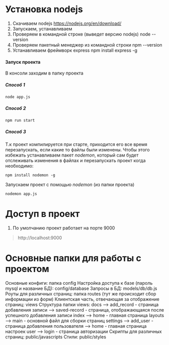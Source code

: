 # Установка nodejs
1. Скачиваем nodejs https://nodejs.org/en/download/
2. Запускаем, устанавливаем
3. Проверяем в командной строке (выведет версию nodejs)
	node --version
4. Проверяем пакетный менеджер из командной строки
	npm --version
5. Устанавливаем фреймворк express
	npm install express -g

#### Запуск проекта
 В консоли заходим в папку проекта
##### Способ 1
	node app.js

##### Способ 2
	npm run start

##### Способ 3
Т.к проект компилируется при старте, приходится его все время перезапускать, если какие то файлы были изменены.
Чтобы этого избежать устанавливаем пакет  *nodemon*, который сам будет отслеживать изменения в файлах и перезапускать проект когда необходимо:
	
	npm install nodemon -g

Запускаем проект с помощью  *nodemon* (из папки проекта)

	nodemon app.js

# Доступ в проект
 1. По умолчанию проект работает на порте 9000
> http://localhost:9000

# Основные папки для работы с проектом
Основные конфиги: папка config
Настройка доступа к базе (пароль mysql и название БД): config/database
Запросы в БД: models/db/db.js
Роуты для различных страниц: папка routes (тут же происходит сбор информации из форм)
Клиентская часть, отвечающая за отображение страниц: views
Структура папки views:
docs
--> add_record - страница добавления записи
--> saved-record - страница, отображающаяся после успешного добавления записи
index
--> home - главная страница
layouts
--> main - основной файл для сборки страниц
settings
--> add_user - страница добавления пользователя
--> home - главная страница настроек
user
--> login - страница авторизации
Скрипты для различных страниц: public/javascripts
Стили: public/styles
